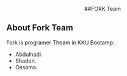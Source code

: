 <p align="center"></p>

<p align="center">
##FORK Team
</p>

## About Fork Team

Fork is programer Theam in KKU Bootamp:

- Abdulhadi.
- Shaden.
- Ossama.


